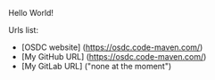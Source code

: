 Hello World!

Urls list:
* [OSDC website] (https://osdc.code-maven.com/)
* [My GitHub URL] (https://osdc.code-maven.com/)
* [My GitLab URL] ("none at the moment")
